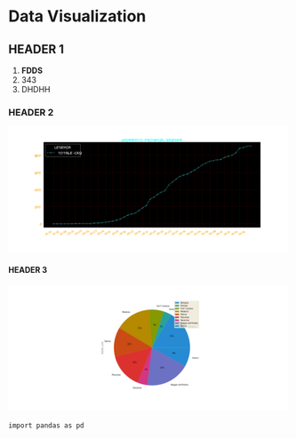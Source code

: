 # Data Visualization

## HEADER 1
1. **FDDS**
2. 343
3. DHDHH
### HEADER 2

![AndamentoProvincia](image-pandas.png)


#### HEADER 3

![PieGraph](image-pandas-pie.png)

```import pandas as pd```
